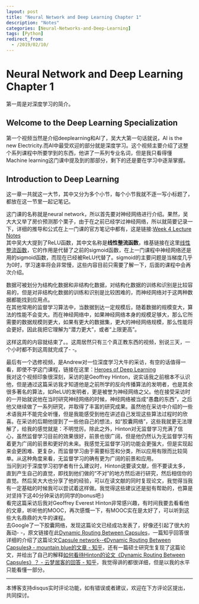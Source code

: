 ```yaml
---
layout: post
title: "Neural Network and Deep Learning Chapter 1"
description: "Notes"
categories: [Neural-Networks-and-Deep-Learning]
tags: [Python]
redirect_from:
  - /2019/02/10/
---
```

# Neural Network and Deep Learning Chapter 1  
第一周是对深度学习的简介。  

## Welcome to the Deep Learning Specialization  
第一个视频当然是介绍deeplearning和AI了，吴大大第一句话就说，AI is the new Electricity.而AI中最受欢迎的部分就是深度学习。这个视频主要介绍了这整个系列课程中所要学到的东西，他讲了一系列专业名词，但是我只看得懂Machine learning这门课中提及到的那部分，剩下的还是要在学习中逐渐掌握。  

## Introduction to Deep Learning  
这一章一共就这一大节，其中又分为多个小节，每个小节我就不逐一写小标题了，都放在这一节里一起记笔记。  

这门课的名称就是neural network，所以首先要对神经网络进行介绍。果然，吴大大又举了房价预测那个栗子，由于在之前已经学过神经网络，所以就简要记录一下，详细的推导和公式在上一门课的官方笔记中都有，这是链接:[Week 4 Lecture Notes](https://www.coursera.org/learn/machine-learning/resources/RmTEz)  
其中吴大大提到了ReLU函数，其中文名称是**线性整流函数**，维基链接在这里[线性整流函数](https://zh.wikipedia.org/wiki/%E7%BA%BF%E6%80%A7%E6%95%B4%E6%B5%81%E5%87%BD%E6%95%B0)，它的作用是代替了之前的sigmoid函数，在上一门课程中神经网络还是用的sigmoid函数，而现在已经被ReLU代替了。sigmoid的主要问题是当梯度几乎为0时，学习速率将会非常慢，这些内容目前只需要了解一下，后面的课程中会再次介绍。  

数据可被划分为结构化数据和非结构化数据，对结构化数据的训练和识别是比较容易的，但是对非结构化数据的训练和识别是比较困难的，而神经网络对于这两种数据都能找到应用点。  
在其他常用的监督学习算法中，当数据到达一定规模后，随着数据的规模变大，算法的性能不会变大。而在神经网络中，如果神经网络本身的规模足够大，那么它所需要的数据规模则更大，如果有更大的数据集，更大的神经网络规模，那么性能将会更好。因此我把它理解为“潜力更大”，或者“上限更高”。  

这样这周的内容就结束了。。这周居然只有三个真正教东西的视频，别说三天，一个小时都不到这周就完成了- -。  

最后有一个选修视频，是Andrew对一位深度学习大牛的采访，有空的话值得一看，即使不学这门课程，链接在这里：[Heroes of Deep Learning](https://www.coursera.org/learn/neural-networks-deep-learning/lecture/dcm5r/geoffrey-hinton-interview)  
我对这个视频印象很深刻，采访的是Geoffrey Hinton，说实话我之前根本不认识他，但是通过这篇采访我才知道他是之前所学的反向传播算法的发明者，也是其余很多著名的算法，如ReLU的发明者，更是被誉为神经网络之父。他在接受采访时的一开始就说他在当时研究神经网络的时候，神经网络被当成“愚蠢的东西”，之后他又继续做了一系列研究，并取得了丰富的研究成果。虽然他在采访中介绍的一些术语我并不能完全听懂，但是我能感受到他在讲述自己发现这些算法过程时的欣喜。在采访的后期他提到了一些他自己的想法，如“胶囊网络”，这些我就更无法理解了，给我的感觉就是：不明觉厉。除此之外，Hinton对无监督学习充满了信心，虽然监督学习目前的效果很好，前景也很广阔，但是他仍然认为无监督学习有着更为广阔的前景和更好的未来。我感觉无监督学习的功能会更强大，但是实现起来会更困难、更复杂，而监督学习由于需要标签和分类，所以应用有限而比较简单。从这种角度来看，无监督学习的确有更为广阔的前景和应用。  
当问到对于深度学习初学者有什么建议时，Hinton说要读文献，但不要读太多，直到产生自己的直觉，即找到他们做的“不对”的地方然后进行研究，然后相信你的直觉。然后吴大大也分享了他的经验，可以在读文献的同时复现论文，我觉得当我有一定基础的时候我可以尝试着这样做。我觉得这些建议还是挺有帮助的，也算是对坚持下这40分钟采访的同学的bonus吧:)   
看完这篇采访后我对Geoffrey Everest Hinton非常感兴趣，有时间我要去看看他的文章，听听他的MOOC，再次感慨一下，有MOOC实在是太好了，可以听到这些大名鼎鼎的大牛的课程。  
去Google了一下胶囊网络，发现这篇论文已经成功发表了，好像还引起了很大的轰动- -，原文链接在此[Dynamic Routing Between Capsules](https://arxiv.org/abs/1710.09829)，一篇知乎回答很详细的介绍了这篇论文[Capsule network--《Dynamic Routing Between Capsules》 - mountain blue的文章 - 知乎](https://zhuanlan.zhihu.com/p/31491520)，还有一篇硕士研究生复现了这篇论文，并给出了自己的解释[如何看待Hinton的论文《Dynamic Routing Between Capsules》？ - 云梦居客的回答 - 知乎](https://www.zhihu.com/question/67287444/answer/251460831)，我觉得讲的都很详细，但是以我的水平只能看懂一部分。  

---
本博客支持disqus实时评论功能，如有错误或者建议，欢迎在下方评论区提出，共同探讨。  

